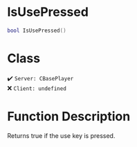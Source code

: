 # IsUsePressed
```lua
bool IsUsePressed()
```
# Class
✔️ `Server: CBasePlayer`  
❌ `Client: undefined`  

# Function Description
Returns true if the use key is pressed.
